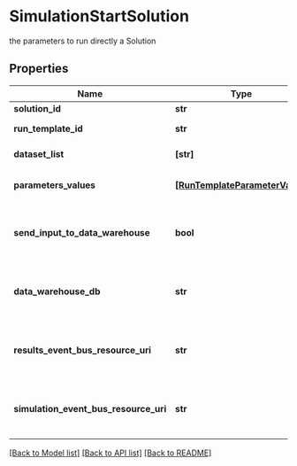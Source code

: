 # SimulationStartSolution

the parameters to run directly a Solution

## Properties
Name | Type | Description | Notes
------------ | ------------- | ------------- | -------------
**solution_id** | **str** | the Solution Id | [optional] 
**run_template_id** | **str** | the Solution Run Template id | [optional] 
**dataset_list** | **[str]** | the list of Dataset Id associated to this Analysis | [optional] 
**parameters_values** | [**[RunTemplateParameterValue]**](RunTemplateParameterValue.md) | the list of Solution Run Template parameters values | [optional] 
**send_input_to_data_warehouse** | **bool** | whether or not the Dataset values and the input parameters values are send to the DataWarehouse prior to Simulation Run | [optional] 
**data_warehouse_db** | **str** | the DataWarehouse database name to send data if sendInputToDataWarehouse is set | [optional] 
**results_event_bus_resource_uri** | **str** | the event bus which receive Workspace Simulation results messages. Message won&#39;t be send if this is not set | [optional] 
**simulation_event_bus_resource_uri** | **str** | the event bus which receive Workspace Simulation events messages. Message won&#39;t be send if this is not set | [optional] 

[[Back to Model list]](../README.md#documentation-for-models) [[Back to API list]](../README.md#documentation-for-api-endpoints) [[Back to README]](../README.md)


